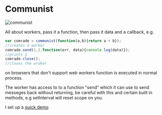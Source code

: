 Communist
==========
![communist](https://raw.github.com/calvinmetcalf/communist/gh-pages/apple-touch-icon-144x144-precomposed.png)

All about workers, pass it a function, then pass it data and a callback, e.g.

```javascript
var comrade = communist(function(a,b){return a + b});
//creates a worker
comrade.send(1,2,function(err, data){console.log(data)});
//prints 3
comrade.close();
//closes the wroker
```

on browsers that don't support web workers function is executed in normal process.

The worker has access to to a function "send" which it can use to send messeges back without returning, be careful with this and certain built in methods, e.g setInterval will reset scope on you.

I set up a [quick demo](http://calvinmetcalf.github.com/communist/)
